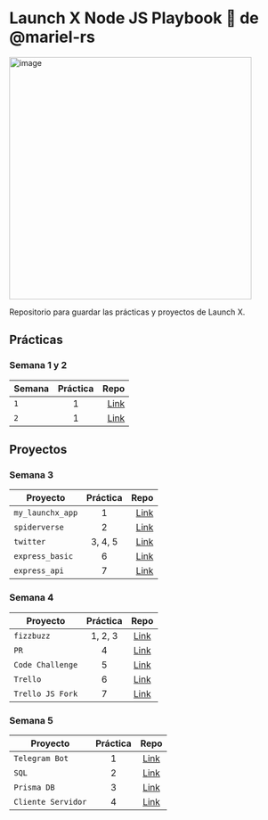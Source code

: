 # Launch X Node JS Playbook 🚀 de @mariel-rs

<img width="435" alt="image" src="https://user-images.githubusercontent.com/17634377/159151704-8949639b-ae5f-405a-a8b8-8d97f3f150cd.png">

Repositorio para guardar las prácticas y proyectos de Launch X.

## Prácticas

### Semana 1 y 2

| Semana | Práctica | Repo |
| ------------- |:-------------:| -----:|
|`1`|1|[Link](https://github.com/mariel-rs/playbook/tree/main/weekly_mission_1)|
|`2`|1|[Link](https://github.com/mariel-rs/playbook/tree/main/weekly_mission_2)|

## Proyectos

### Semana 3

| Proyecto | Práctica | Repo |
| ------------- |:-------------:| -----:|
|`my_launchx_app`|1|[Link](https://github.com/mariel-rs/my_launchx_app)|
|`spiderverse`|2|[Link](https://github.com/mariel-rs/spiderverse)|
|`twitter`|3, 4, 5|[Link](https://github.com/mariel-rs/twitter)|
|`express_basic`|6|[Link](https://github.com/mariel-rs/express_basic)|
|`express_api`|7|[Link](https://github.com/mariel-rs/express_api)|

### Semana 4

| Proyecto | Práctica | Repo |
| ------------- |:-------------:| :-----:|
|`fizzbuzz`|1, 2, 3|[Link](https://github.com/mariel-rs/fizzbuzz/)|
|`PR`|4|[Link](https://github.com/mariel-rs/fizzbuzz-1/)|
|`Code Challenge`|5|[Link](https://github.com/mariel-rs/visualthinking_api)|
|`Trello`|6|[Link](#)|
|`Trello JS Fork`|7|[Link](#)|

### Semana 5

| Proyecto | Práctica | Repo |
| ------------- |:-------------:| :-----:|
|`Telegram Bot`|1|[Link](https://github.com/mariel-rs/telegram_bot)|
|`SQL`|2|[Link](#)|
|`Prisma DB`|3|[Link](#)|
|`Cliente Servidor`|4|[Link](#)|